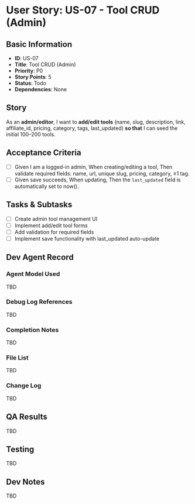 # User Story: US-07 - Tool CRUD (Admin)

## Basic Information
- **ID**: US-07
- **Title**: Tool CRUD (Admin)
- **Priority**: P0
- **Story Points**: 5
- **Status**: Todo
- **Dependencies**: None

## Story
As an **admin/editor**, I want to **add/edit tools** (name, slug, description, link, affiliate_id, pricing, category, tags, last_updated) **so that** I can seed the initial 100–200 tools.

## Acceptance Criteria
- [ ] Given I am a logged-in admin, When creating/editing a tool, Then validate required fields: name, url, unique slug, pricing, category, ≥1 tag.
- [ ] Given save succeeds, When updating, Then the `last_updated` field is automatically set to now().

## Tasks & Subtasks
- [ ] Create admin tool management UI
- [ ] Implement add/edit tool forms
- [ ] Add validation for required fields
- [ ] Implement save functionality with last_updated auto-update

## Dev Agent Record
### Agent Model Used
TBD

### Debug Log References
TBD

### Completion Notes
TBD

### File List
TBD

### Change Log
TBD

## QA Results
TBD

## Testing
TBD

## Dev Notes
TBD